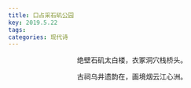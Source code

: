 ```yaml
---
title: 口占采石矶公园
key: 2019.5.22
tags: 
categories: 现代诗
---
```


<p align="center">绝壁石矶太白楼，衣冢洞穴栈桥头。
</p>
<p align="center">古祠乌井遗韵在，画境烟云江心洲。
</p>
<p align="center"></br>
</p>

